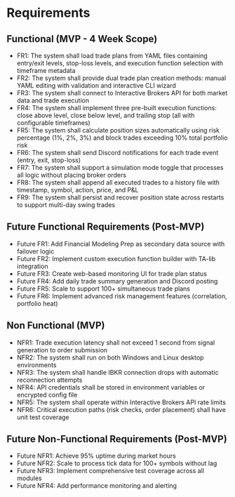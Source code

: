 # Requirements

## Functional (MVP - 4 Week Scope)
- FR1: The system shall load trade plans from YAML files containing entry/exit levels, stop-loss levels, and execution function selection with timeframe metadata
- FR2: The system shall provide dual trade plan creation methods: manual YAML editing with validation and interactive CLI wizard
- FR3: The system shall connect to Interactive Brokers API for both market data and trade execution
- FR4: The system shall implement three pre-built execution functions: close above level, close below level, and trailing stop (all with configurable timeframes)
- FR5: The system shall calculate position sizes automatically using risk percentage (1%, 2%, 3%) and block trades exceeding 10% total portfolio risk
- FR6: The system shall send Discord notifications for each trade event (entry, exit, stop-loss)
- FR7: The system shall support a simulation mode toggle that processes all logic without placing broker orders
- FR8: The system shall append all executed trades to a history file with timestamp, symbol, action, price, and P&L
- FR9: The system shall persist and recover position state across restarts to support multi-day swing trades

## Future Functional Requirements (Post-MVP)
- Future FR1: Add Financial Modeling Prep as secondary data source with failover logic
- Future FR2: Implement custom execution function builder with TA-lib integration
- Future FR3: Create web-based monitoring UI for trade plan status
- Future FR4: Add daily trade summary generation and Discord posting
- Future FR5: Scale to support 100+ simultaneous trade plans
- Future FR6: Implement advanced risk management features (correlation, portfolio heat)

## Non Functional (MVP)
- NFR1: Trade execution latency shall not exceed 1 second from signal generation to order submission
- NFR2: The system shall run on both Windows and Linux desktop environments
- NFR3: The system shall handle IBKR connection drops with automatic reconnection attempts
- NFR4: API credentials shall be stored in environment variables or encrypted config file
- NFR5: The system shall operate within Interactive Brokers API rate limits
- NFR6: Critical execution paths (risk checks, order placement) shall have unit test coverage

## Future Non-Functional Requirements (Post-MVP)
- Future NFR1: Achieve 95% uptime during market hours
- Future NFR2: Scale to process tick data for 100+ symbols without lag
- Future NFR3: Implement comprehensive test coverage across all modules
- Future NFR4: Add performance monitoring and alerting
